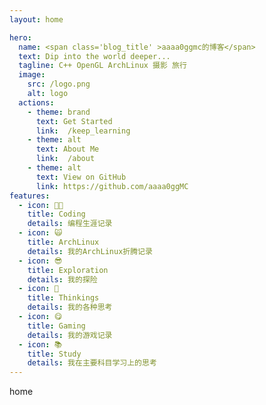 ```yaml
---
layout: home

hero:
  name: <span class='blog_title' >aaaa0ggmc的博客</span>
  text: Dip into the world deeper...
  tagline: C++ OpenGL ArchLinux 摄影 旅行
  image:
    src: /logo.png
    alt: logo
  actions:
    - theme: brand
      text: Get Started
      link:  /keep_learning
    - theme: alt
      text: About Me
      link:  /about
    - theme: alt
      text: View on GitHub
      link: https://github.com/aaaa0ggMC
features:
  - icon: 🧑‍💻
    title: Coding
    details: 编程生涯记录
  - icon: 🙀
    title: ArchLinux
    details: 我的ArchLinux折腾记录
  - icon: 😎
    title: Exploration
    details: 我的探险
  - icon: 🤔
    title: Thinkings
    details: 我的各种思考
  - icon: 😋
    title: Gaming
    details: 我的游戏记录
  - icon: 📚
    title: Study
    details: 我在主要科目学习上的思考
---
```


<style>

:root {
  --vp-home-hero-name-color: transparent !important;
  --vp-home-hero-name-background: -webkit-linear-gradient(120deg, orange 30%, red) !important;

  --vp-home-hero-image-background-image: linear-gradient(-45deg, orange 70%, yellow 30%) !important;
  --vp-home-hero-image-filter: blur(44px) !important;
}

@media (min-width: 640px) {
  :root {
    --vp-home-hero-image-filter: blur(56px) !important;
  }
}

@media (min-width: 960px) {
  :root {
    --vp-home-hero-image-filter: blur(68px) !important;
  }
}
</style>

<div id='page_id'>home</div>
